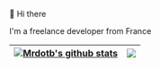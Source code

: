 👋 Hi there

I'm a freelance developer from France

| <a href="https://mrdotb.com"><img align="center" src="https://github-readme-stats.vercel.app/api?username=mrdotb&show_icons=true&theme=darcula&hide_border=true" alt="Mrdotb's github stats" /></a> | <a href="https://mrdotb.com"><img align="center" src="https://github-readme-stats.vercel.app/api/top-langs/?username=mrdotb&layout=compact&theme=darcula&hide_border=truet&exclude_repo=vim-tailwindcss,sitemap-tools,batcat,warped-runner&hide=php,mdx,html,css" /> |
| ------------- | ------------- |
